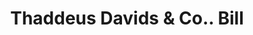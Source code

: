 ---
doi: 10.7916/D8TQ7CPW
date_other: '1850'
date_other_textual: 1850-1859
form: printed ephemera
genre:
- Invoices
name:
- Thaddeus Davids & Co.
object_in_context_url: https://biggert.cul.columbia.edu/items/view/ave_biggert_01130
subject_hierarchical_geographic:
- New York, New York, United States
subject_name:
- Thaddeus Davids & Co.
title: Thaddeus Davids & Co.. Bill
sort_title: Thaddeus Davids & Co.. Bill
call_number: ave_biggert_01130
coordinates:
- 40.71277777777778,-74.00583333333333
pid: ave_biggert_01130
identifiers: ave_biggert_01130
thumbnail: false
permalink: /biggert/ave_biggert_01130/
layout: iiif-image-page
---